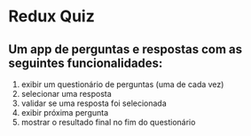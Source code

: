 # Redux Quiz

## Um app de perguntas e respostas com as seguintes funcionalidades:

1. exibir um questionário de perguntas (uma de cada vez)
2. selecionar uma resposta
3. validar se uma resposta foi selecionada
4. exibir próxima pergunta
5. mostrar o resultado final no fim do questionário